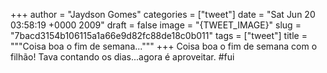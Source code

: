 
+++
author = "Jaydson Gomes"
categories = ["tweet"]
date = "Sat Jun 20 03:58:19 +0000 2009"
draft = false
image = "{TWEET_IMAGE}"
slug = "7bacd3154b106115a1a66e9d82fc88de18c0b011"
tags = ["tweet"]
title = """Coisa boa o fim de semana..."""
+++
Coisa boa o fim de semana com o filhão! Tava contando os dias...agora é aproveitar. #fui
